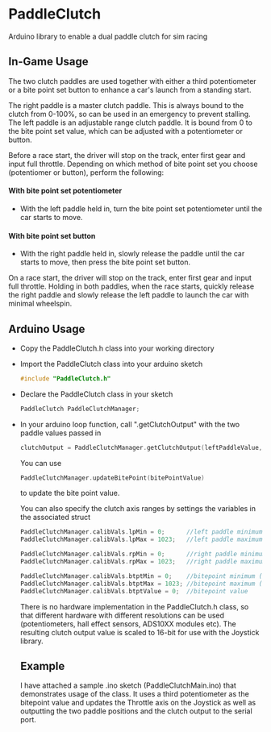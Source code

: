 # PaddleClutch
Arduino library to enable a dual paddle clutch for sim racing

## In-Game Usage

The two clutch paddles are used together with either a third potentiometer or a bite point set button to enhance a car's launch from a standing start.

The right paddle is a master clutch paddle. This is always bound to the clutch from 0-100%, so can be used in an emergency to prevent stalling.
The left paddle is an adjustable range clutch paddle. It is bound from 0 to the bite point set value, which can be adjusted with a potentiometer or button.

Before a race start, the driver will stop on the track, enter first gear and input full throttle. Depending on which method of bite point set you choose (potentiomer or button), perform the following:
#### With bite point set potentiometer
* With the left paddle held in, turn the bite point set potentiometer until the car starts to move.
#### With bite point set button
* With the right paddle held in, slowly release the paddle until the car starts to move, then press the bite point set button.


On a race start, the driver will stop on the track, enter first gear and input full throttle. Holding in both paddles, when the race starts, quickly release the right paddle and slowly release the left paddle to launch the car with minimal wheelspin.

## Arduino Usage

* Copy the PaddleClutch.h class into your working directory
* Import the PaddleClutch class into your arduino sketch
  ```C
  #include "PaddleClutch.h"
  ```
* Declare the PaddleClutch class in your sketch
  ```C
  PaddleClutch PaddleClutchManager;
  ```
* In your arduino loop function, call ".getClutchOutput" with the two paddle values passed in
  ```C
  clutchOutput = PaddleClutchManager.getClutchOutput(leftPaddleValue, rightPaddleValue);
  ```
  
  You can use
  ```C
  PaddleClutchManager.updateBitePoint(bitePointValue)
  ```
  to update the bite point value.
  
  You can also specify the clutch axis ranges by settings the variables in the associated struct
  ```C
  PaddleClutchManager.calibVals.lpMin = 0;      //left paddle minimum
  PaddleClutchManager.calibVals.lpMax = 1023;   //left paddle maximum
  
  PaddleClutchManager.calibVals.rpMin = 0;      //right paddle minimum
  PaddleClutchManager.calibVals.rpMax = 1023;   //right paddle maximum
  
  PaddleClutchManager.calibVals.btptMin = 0;    //bitepoint minimum (for potentiometer bitepoint)
  PaddleClutchManager.calibVals.btptMax = 1023; //bitepoint maximum (for potentiometer bitepoint)
  PaddleClutchManager.calibVals.btptValue = 0;  //bitepoint value
  ```
  
  There is no hardware implementation in the PaddleClutch.h class, so that different hardware with different resolutions can be used (potentiometers, hall effect sensors, ADS10XX modules etc). The resulting clutch output value is scaled to 16-bit for use with the Joystick library.
  
  ## Example
  
  I have attached a sample .ino sketch (PaddleClutchMain.ino) that demonstrates usage of the class. It uses a third potentiometer as the bitepoint value and updates the Throttle axis on the Joystick as well as outputting the two paddle positions and the clutch output to the serial port.
  
